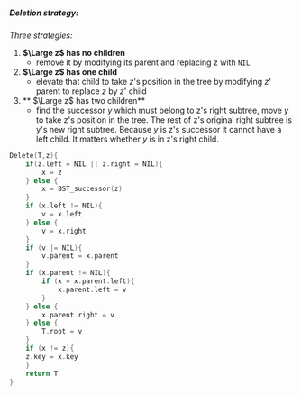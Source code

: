##### Deletion strategy: 
*Three strategies:* 
1. **$\Large z$ has no children** 
	- remove it by modifying its parent and replacing z with `NIL`
2. **$\Large z$ has one child** 
	- elevate that child to take $z$'s position in the tree by modifying $z$' parent to replace $z$ by $z$' child
3. ** $\Large z$ has two children** 
	- find the successor $y$ which must belong to z's right subtree, move $y$ to take z's position in the tree. The rest of z's original right subtree is y's new right subtree. Because $y$ is z's successor it cannot have a left child. It matters whether $y$ is in z's right child. 


```c
Delete(T,z){
	if(z.left = NIL || z.right = NIL){
		x = z
	} else {
		x = BST_successor(z)
	}
	if (x.left != NIL){
		v = x.left 
	} else {
		v = x.right
	}
	if (v |= NIL){
		v.parent = x.parent
	}
	if (x.parent != NIL){
		if (x = x.parent.left){
			x.parent.left = v
		}
	} else {
		x.parent.right = v
	} else {
		T.root = v
	}
	if (x != z){
	z.key = x.key
	}
	return T
}
```

